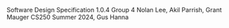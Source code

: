 Software Design Specification 1.0.4
Group 4
Nolan Lee, Akil Parrish, Grant Mauger
CS250 Summer 2024, Gus Hanna
